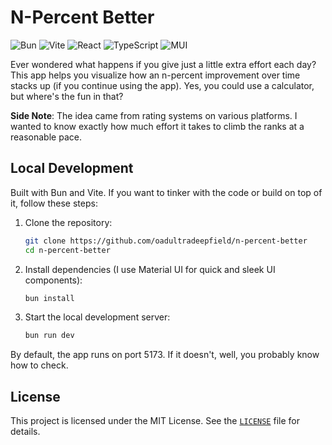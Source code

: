 # N-Percent Better

![Bun](https://img.shields.io/badge/Bun-%23000000.svg?style=for-the-badge&logo=bun&logoColor=white)
![Vite](https://img.shields.io/badge/vite-%23646CFF.svg?style=for-the-badge&logo=vite&logoColor=white)
![React](https://img.shields.io/badge/react-%2320232a.svg?style=for-the-badge&logo=react&logoColor=%2361DAFB)
![TypeScript](https://img.shields.io/badge/typescript-%23007ACC.svg?style=for-the-badge&logo=typescript&logoColor=white)
![MUI](https://img.shields.io/badge/MUI-%230081CB.svg?style=for-the-badge&logo=mui&logoColor=white)

Ever wondered what happens if you give just a little extra effort each day? This app helps you visualize how an n-percent improvement over time stacks up (if you continue using the app). Yes, you could use a calculator, but where's the fun in that?

**Side Note**: The idea came from rating systems on various platforms. I wanted to know exactly how much effort it takes to climb the ranks at a reasonable pace.

## Local Development

Built with Bun and Vite. If you want to tinker with the code or build on top of it, follow these steps:

1. Clone the repository:

   ```bash
   git clone https://github.com/oadultradeepfield/n-percent-better
   cd n-percent-better
   ```

2. Install dependencies (I use Material UI for quick and sleek UI components):

   ```bash
   bun install
   ```

3. Start the local development server:

   ```bash
   bun run dev
   ```

By default, the app runs on port 5173. If it doesn't, well, you probably know how to check.

## License

This project is licensed under the MIT License. See the [`LICENSE`](/LICENSE) file for details.
